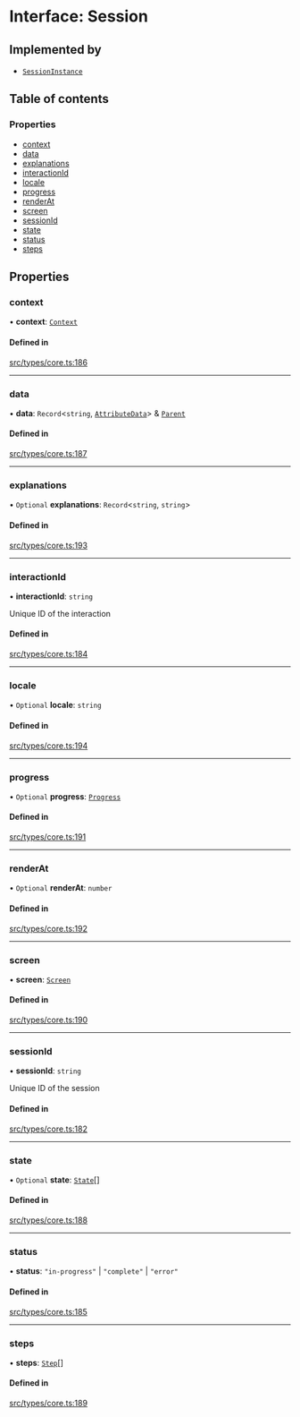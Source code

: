 # Interface: Session

## Implemented by

- [`SessionInstance`](../wiki/SessionInstance)

## Table of contents

### Properties

- [context](../wiki/Session#context)
- [data](../wiki/Session#data)
- [explanations](../wiki/Session#explanations)
- [interactionId](../wiki/Session#interactionid)
- [locale](../wiki/Session#locale)
- [progress](../wiki/Session#progress)
- [renderAt](../wiki/Session#renderat)
- [screen](../wiki/Session#screen)
- [sessionId](../wiki/Session#sessionid)
- [state](../wiki/Session#state)
- [status](../wiki/Session#status)
- [steps](../wiki/Session#steps)

## Properties

### context

• **context**: [`Context`](../wiki/Context)

#### Defined in

[src/types/core.ts:186](https://github.com/decisively-io/interview-sdk/blob/446690b60c81e927aa0482c392a4609421447e92/src/types/core.ts#L186)

___

### data

• **data**: `Record`\<`string`, [`AttributeData`](../wiki/AttributeData)\> & [`Parent`](../wiki/Parent)

#### Defined in

[src/types/core.ts:187](https://github.com/decisively-io/interview-sdk/blob/446690b60c81e927aa0482c392a4609421447e92/src/types/core.ts#L187)

___

### explanations

• `Optional` **explanations**: `Record`\<`string`, `string`\>

#### Defined in

[src/types/core.ts:193](https://github.com/decisively-io/interview-sdk/blob/446690b60c81e927aa0482c392a4609421447e92/src/types/core.ts#L193)

___

### interactionId

• **interactionId**: `string`

Unique ID of the interaction

#### Defined in

[src/types/core.ts:184](https://github.com/decisively-io/interview-sdk/blob/446690b60c81e927aa0482c392a4609421447e92/src/types/core.ts#L184)

___

### locale

• `Optional` **locale**: `string`

#### Defined in

[src/types/core.ts:194](https://github.com/decisively-io/interview-sdk/blob/446690b60c81e927aa0482c392a4609421447e92/src/types/core.ts#L194)

___

### progress

• `Optional` **progress**: [`Progress`](../wiki/Progress)

#### Defined in

[src/types/core.ts:191](https://github.com/decisively-io/interview-sdk/blob/446690b60c81e927aa0482c392a4609421447e92/src/types/core.ts#L191)

___

### renderAt

• `Optional` **renderAt**: `number`

#### Defined in

[src/types/core.ts:192](https://github.com/decisively-io/interview-sdk/blob/446690b60c81e927aa0482c392a4609421447e92/src/types/core.ts#L192)

___

### screen

• **screen**: [`Screen`](../wiki/Screen)

#### Defined in

[src/types/core.ts:190](https://github.com/decisively-io/interview-sdk/blob/446690b60c81e927aa0482c392a4609421447e92/src/types/core.ts#L190)

___

### sessionId

• **sessionId**: `string`

Unique ID of the session

#### Defined in

[src/types/core.ts:182](https://github.com/decisively-io/interview-sdk/blob/446690b60c81e927aa0482c392a4609421447e92/src/types/core.ts#L182)

___

### state

• `Optional` **state**: [`State`](../wiki/State)[]

#### Defined in

[src/types/core.ts:188](https://github.com/decisively-io/interview-sdk/blob/446690b60c81e927aa0482c392a4609421447e92/src/types/core.ts#L188)

___

### status

• **status**: ``"in-progress"`` \| ``"complete"`` \| ``"error"``

#### Defined in

[src/types/core.ts:185](https://github.com/decisively-io/interview-sdk/blob/446690b60c81e927aa0482c392a4609421447e92/src/types/core.ts#L185)

___

### steps

• **steps**: [`Step`](../wiki/Step)[]

#### Defined in

[src/types/core.ts:189](https://github.com/decisively-io/interview-sdk/blob/446690b60c81e927aa0482c392a4609421447e92/src/types/core.ts#L189)
